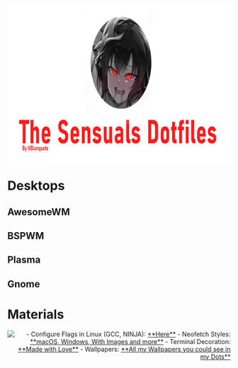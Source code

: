 <div align="center">
    <h3>
    	<img src="https://github.com/Hblanqueto/The-Sensuals-Dotfiles/blob/master/Images%20to%20the%20Repository/The%20Sensuals%20Dotfiles%20(1).png" align="center" height="350px">
    </h3>
 </div>


# Desktops
## AwesomeWM

## BSPWM

## Plasma

## Gnome



# Materials
<img src="https://raw.githubusercontent.com/manilarome/the-glorious-screenshots/master/extra-2.webp" align="left" height="400px">
<p align="right">
- Configure Flags in Linux (GCC, NINJA): <a href="https://github.com/The-Sensual-Dotfiles/flags-config" target="_blank">**Here**</a>
- Neofetch Styles: <a href="https://github.com/The-Sensual-Dotfiles/Custom-Neofetch" target="_blank">**macOS, Windows, With Images and more**</a>
- Terminal Decoration: <a href="https://github.com/The-Sensual-Dotfiles/Decorations" target="_blank">**Made with Love**</a>
- Wallpapers: <a href="https://github.com/The-Sensual-Dotfiles/My-Wallpapers">**All my Wallpapers you could see in my Dots**</a> 
<br>

